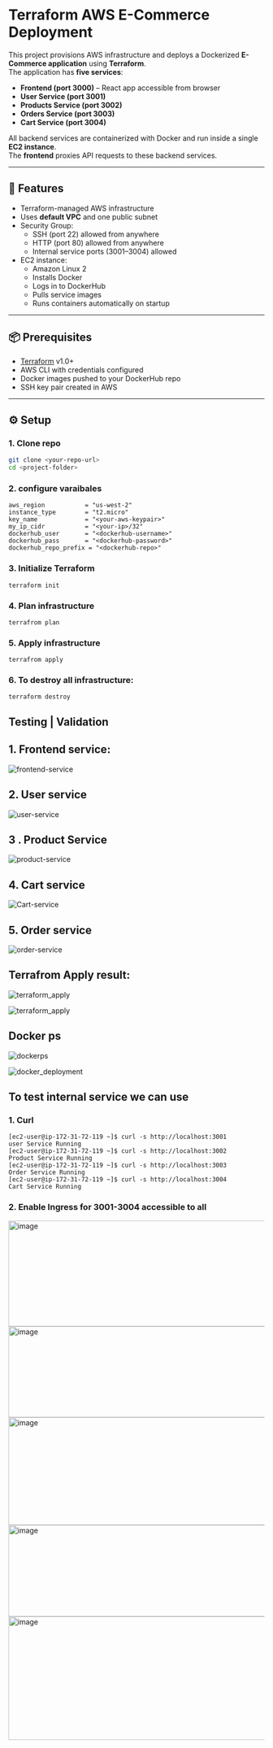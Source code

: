 # Terraform AWS E-Commerce Deployment

This project provisions AWS infrastructure and deploys a Dockerized **E-Commerce application** using **Terraform**.  
The application has **five services**:
- **Frontend (port 3000)** – React app accessible from browser
- **User Service (port 3001)**
- **Products Service (port 3002)**
- **Orders Service (port 3003)**
- **Cart Service (port 3004)**

All backend services are containerized with Docker and run inside a single **EC2 instance**.  
The **frontend** proxies API requests to these backend services.

---

## 🚀 Features
- Terraform-managed AWS infrastructure
- Uses **default VPC** and one public subnet
- Security Group:
  - SSH (port 22) allowed from anywhere
  - HTTP (port 80) allowed from anywhere
  - Internal service ports (3001–3004) allowed 
- EC2 instance:
  - Amazon Linux 2
  - Installs Docker
  - Logs in to DockerHub
  - Pulls service images
  - Runs containers automatically on startup

---

## 📦 Prerequisites
- [Terraform](https://developer.hashicorp.com/terraform/downloads) v1.0+
- AWS CLI with credentials configured
- Docker images pushed to your DockerHub repo
- SSH key pair created in AWS

---

## ⚙️ Setup

### 1. Clone repo
```bash
git clone <your-repo-url>
cd <project-folder>
```

### 2. configure varaibales
```
aws_region           = "us-west-2"
instance_type        = "t2.micro"
key_name             = "<your-aws-keypair>"
my_ip_cidr           = "<your-ip>/32"
dockerhub_user       = "<dockerhub-username>"
dockerhub_pass       = "<dockerhub-password>"
dockerhub_repo_prefix = "<dockerhub-repo>"
```
### 3. Initialize Terraform
```
terraform init
```

### 4. Plan infrastructure
```
terrafrom plan
```
### 5. Apply infrastructure
```
terrafrom apply
```
### 6. To destroy all infrastructure:
```
terraform destroy
```

## Testing | Validation
## 1. Frontend service:
![frontend-service](https://github.com/user-attachments/assets/d8fefb7f-c856-472c-b041-dfcb85f14775)

## 2. User service
![user-service](https://github.com/user-attachments/assets/be3e9342-2776-4c68-82be-a15237a7a0a5)

## 3 . Product Service
![product-service](https://github.com/user-attachments/assets/830a6066-6d36-4420-853a-4bbc8349d85e)

## 4. Cart service
![Cart-service](https://github.com/user-attachments/assets/63d09da1-79c2-4dda-8a9e-339ee8dc26e0)

## 5. Order service
![order-service](https://github.com/user-attachments/assets/935ed289-4501-4e47-861a-5e92a49fabea)

## Terrafrom Apply result:
![terraform_apply](https://github.com/user-attachments/assets/8e287f76-d894-4120-906b-abea5903b481)

![terraform_apply](https://github.com/user-attachments/assets/2e809736-ce8e-4f20-8892-87a23d4bedd3)

## Docker ps
![dockerps](https://github.com/user-attachments/assets/b1d84971-22f1-45a9-ad25-7c3ff62f13e0)

![docker_deployment](https://github.com/user-attachments/assets/5a20cd39-55f1-4a04-b186-91c20b1fb0d8)

## To test internal service we can use 
### 1. Curl
```
[ec2-user@ip-172-31-72-119 ~]$ curl -s http://localhost:3001
user Service Running
[ec2-user@ip-172-31-72-119 ~]$ curl -s http://localhost:3002
Product Service Running
[ec2-user@ip-172-31-72-119 ~]$ curl -s http://localhost:3003
Order Service Running
[ec2-user@ip-172-31-72-119 ~]$ curl -s http://localhost:3004
Cart Service Running
```
### 2. Enable Ingress for 3001-3004 accessible to all
<img width="584" height="208" alt="image" src="https://github.com/user-attachments/assets/c0951f80-f733-47a7-8548-e81982e9f9be" />
<img width="601" height="179" alt="image" src="https://github.com/user-attachments/assets/21de486b-619f-484d-bac6-9e0cc636695c" />
<img width="644" height="212" alt="image" src="https://github.com/user-attachments/assets/b2b84d96-50b0-4796-8a71-c595e2052962" />
<img width="649" height="180" alt="image" src="https://github.com/user-attachments/assets/b654aefb-5d3c-441c-b697-6a1519b475bd" />
<img width="576" height="243" alt="image" src="https://github.com/user-attachments/assets/4e3f11e4-e4cc-4e6d-90cf-7a4a75e7b96d" />













